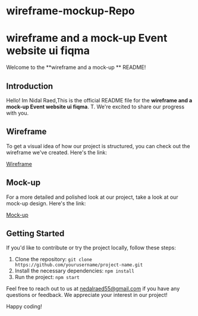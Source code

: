 # wireframe-mockup-Repo
# wireframe and a mock-up Event website ui fiqma

Welcome to the **wireframe and a mock-up ** README!

## Introduction

Hello! Im Nidal Raed,This is the official README file for the **wireframe and a mock-up Event website ui fiqma**. T. We're excited to share our progress with you.

## Wireframe

To get a visual idea of how our project is structured, you can check out the wireframe we've created. Here's the link:

[Wireframe](https://www.figma.com/file/RDs6cbvxywd06iHFE5q6vx/Untitled?type=design&node-id=1-2&mode=design&t=pEimTbCPGAu0dcOZ-0)

## Mock-up

For a more detailed and polished look at our project, take a look at our mock-up design. Here's the link:

[Mock-up](https://www.figma.com/file/C9cK5L3uSZToqyBzcaGRk1/Eventpro?type=design&node-id=0-1&mode=design&t=LH6K7TzPzYJEGhhU-0)

## Getting Started

If you'd like to contribute or try the project locally, follow these steps:

1. Clone the repository: `git clone https://github.com/yourusername/project-name.git`
2. Install the necessary dependencies: `npm install`
3. Run the project: `npm start`

Feel free to reach out to us at [nedalraed55@gmail.com](mailto:your@email.com) if you have any questions or feedback. We appreciate your interest in our project!

Happy coding!
